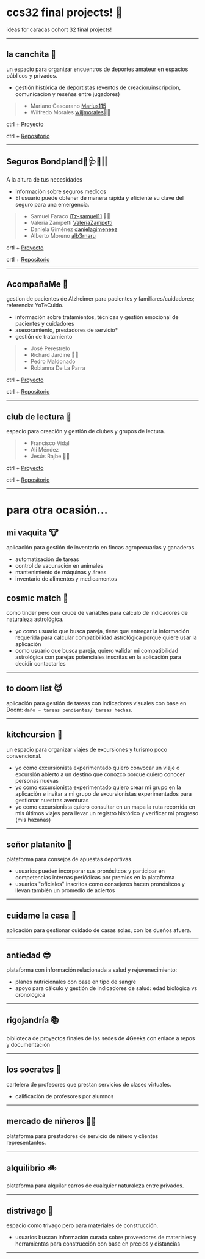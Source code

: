 # ccs32 final projects! 🎉

ideas for caracas cohort 32 final projects! 

-----

## la canchita  :goal_net:

un espacio para organizar encuentros de deportes amateur en espacios públicos y privados.
- gestión histórica de deportistas (eventos de creacion/inscripcion, comunicacion y reseñas entre jugadores)

> - Mariano Cascarano [Marius115](https://github.com/Marius115)
> - Wilfredo Morales [wiljmorales](https://github.com/wiljmorales)🐱‍👤

ctrl + [Proyecto](https://github.com/users/wiljmorales/projects/1)

ctrl + [Repositorio](https://github.com/wiljmorales/la-canchita)


-----

## Seguros Bondpland🦺🩺🏥|| 
A la altura de tus necesidades
- Información sobre seguros medicos
- El usuario puede obtener de manera rápida y eficiente su clave del seguro para una emergencia.
> - Samuel Faraco [iTz-samuel11](https://github.com/iTz-samuel11) 🐱‍👤
> - Valeria Zampetti [ValeriaZampetti](https://github.com/ValeriaZampetti)
> - Daniela Giménez [danielagimeneez](https://github.com/danielagimeneez)
> - Alberto Moreno [alb3rnaru](https://github.com/Alb3rnaru)

crtl + [Proyecto](https://github.com/users/iTz-samuel11/projects/2/views/1)

crtl + [Repositorio](https://github.com/iTz-samuel11/segurosBonpland)

-----

## AcompañaMe 🏥

gestion de pacientes de Alzheimer para pacientes y familiares/cuidadores; referencia: YoTeCuido.
- información sobre tratamientos, técnicas y gestión emocional de pacientes y cuidadores
- asesoramiento, prestadores de servicio*
- gestión de tratamiento

> - José Perestrelo
> - Richard Jardine 🐱‍👤
> - Pedro Maldonado
> - Robianna De La Parra

ctrl + [Proyecto](https://github.com/users/rhjardine/projects/3/views/1)

ctrl + [Repositorio](https://github.com/rhjardine/acompaname)

-----

## club de lectura 📘

espacio para creación y gestión de clubes y grupos de lectura.

> - Francisco Vidal
> - Alí Méndez
> - Jesús Rajbe 🐱‍👤

ctrl + [Proyecto](https://github.com/users/jerajbe/projects/1)

ctrl + [Repositorio](https://github.com/jerajbe/club-de-lectura)

-----

# para otra ocasión...

## mi vaquita 🐮

aplicación para gestión de inventario en fincas agropecuarias y ganaderas.
- automatización de tareas
- control de vacunación en animales
- mantenimiento de máquinas y áreas
- inventario de alimentos y medicamentos



## cosmic match 🌟

como tinder pero con cruce de variables para cálculo de indicadores de naturaleza astrológica.
- yo como usuario que busca pareja, tiene que entregar la información requerida para calcular compatibilidad astrológica porque quiere usar la aplicación
- como usuario que busca pareja, quiero validar mi compatibilidad astrológica con parejas potenciales inscritas en la aplicación para decidir contactarles

-----

## to doom list 😈

aplicación para gestión de tareas con indicadores visuales con base en Doom: `daño ~ tareas pendientes/ tareas hechas`.

-----

## kitchcursion 🌋

un espacio para organizar viajes de excursiones y turismo poco convencional.
- yo como excursionista experimentado quiero convocar un viaje o excursión abierto a un destino que conozco porque quiero conocer personas nuevas
- yo como excursionista experimentado quiero crear mi grupo en la aplicación e invitar a mi grupo de excursionistas experimentados para gestionar nuestras aventuras
- yo como excursionista quiero consultar en un mapa la ruta recorrida en mis últimos viajes para llevar un registro histórico y verificar mi progreso (mis hazañas)

-----

## señor platanito 🍌

plataforma para consejos de apuestas deportivas.
- usuarios pueden incorporar sus pronósitcos y participar en competencias internas periódicas por premios en la plataforma
- usuarios "oficiales" inscritos como consejeros hacen pronósitcos y llevan también un promedio de aciertos

-----

## cuidame la casa 🏡

aplicación para gestionar cuidado de casas solas, con los dueños afuera.

-----

## antiedad 😎

plataforma con información relacionada a salud y rejuvenecimiento:
- planes nutricionales con base en tipo de sangre
- apoyo para cálculo y gestión de indicadores de salud: edad biológica vs cronológica

-----

## rigojandría 📚

biblioteca de proyectos finales de las sedes de 4Geeks con enlace a repos y documentación

-----

## los socrates 🤯

cartelera de profesores que prestan servicios de clases virtuales.
- calificación de profesores por alumnos

-----

## mercado de niñeros 👶🏽

plataforma para prestadores de servicio de niñero y clientes representantes.

-----

## alquilibrio 🚲

plataforma para alquilar carros de cualquier naturaleza entre privados. 

-----

## distrivago 🔨

espacio como trivago pero para materiales de construcción.
- usuarios buscan información curada sobre proveedores de materiales y herramientas para construcción con base en precios y distancias

-----
